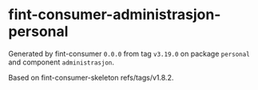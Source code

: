 # fint-consumer-administrasjon-personal

Generated by fint-consumer `0.0.0` from tag `v3.19.0` on package `personal` and component `administrasjon`.

Based on fint-consumer-skeleton refs/tags/v1.8.2.
